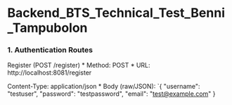 ﻿# Backend_BTS_Technical_Test_Benni_Tampubolon

### 1. Authentication Routes

Register (POST /register) * Method: POST * URL: http://localhost:8081/register

Content-Type: application/json * Body (raw/JSON):
`{
    "username": "testuser",
    "password": "testpassword",
    "email": "test@example.com"
}
